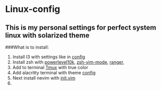 # Linux-config
## This is my personal settings for perfect system linux with solarized theme

###What is to install:

1. Install I3 with settings like in [config](./i3/config)
2. Install zsh with [powerlevel10k](https://github.com/romkatv/powerlevel10k), [zsh-vim-mode](https://github.com/softmoth/zsh-vim-mode), [ranger](https://github.com/ranger/ranger), 
3. Add to terminal [Tmux](https://github.com/tmux/tmux) with true color
4. Add alacritty terminal with theme [config](./allacrity.yml)
5. Next install nevim with [init.vim](./init.vim)
6. 
